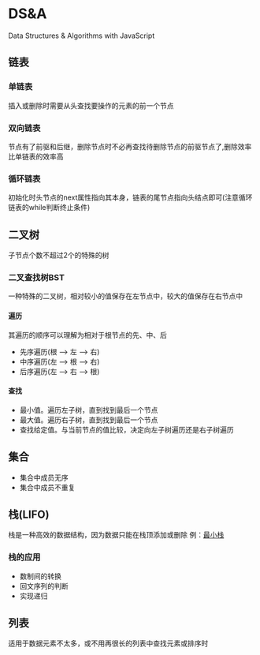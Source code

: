 # DS&A
Data Structures & Algorithms with JavaScript
## 链表
### 单链表
插入或删除时需要从头查找要操作的元素的前一个节点
### 双向链表
节点有了前驱和后继，删除节点时不必再查找待删除节点的前驱节点了,删除效率比单链表的效率高
### 循环链表
初始化时头节点的next属性指向其本身，链表的尾节点指向头结点即可(注意循环链表的while判断终止条件)
## 二叉树
子节点个数不超过2个的特殊的树
### 二叉查找树BST
一种特殊的二叉树，相对较小的值保存在左节点中，较大的值保存在右节点中
#### 遍历
其遍历的顺序可以理解为相对于根节点的先、中、后
+ 先序遍历(根 --> 左 --> 右)
+ 中序遍历(左 --> 根 --> 右)
+ 后序遍历(左 --> 右 --> 根)
#### 查找
+ 最小值。遍历左子树，直到找到最后一个节点
+ 最大值。遍历右子树，直到找到最后一个节点
+ 查找给定值。与当前节点的值比较，决定向左子树遍历还是右子树遍历
## 集合
+ 集合中成员无序
+ 集合中成员不重复
## 栈(LIFO)
栈是一种高效的数据结构，因为数据只能在栈顶添加或删除
例：[最小栈](https://leetcode-cn.com/problems/min-stack/)
### 栈的应用
+ 数制间的转换
+ 回文序列的判断
+ 实现递归
## 列表
适用于数据元素不太多，或不用再很长的列表中查找元素或排序时
